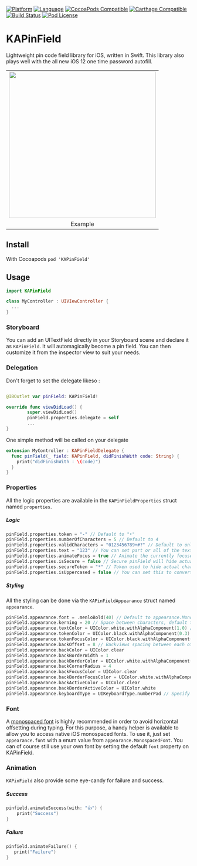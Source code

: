[![Platform](https://img.shields.io/cocoapods/p/KAPinField.svg?style=flat)](https://alamofire.github.io/KAPinField)
[![Language](https://img.shields.io/badge/swift-5.0-blue.svg)](http://swift.org)
[![CocoaPods Compatible](https://img.shields.io/cocoapods/v/KAPinField.svg)](https://img.shields.io/cocoapods/v/KAPinField.svg)
[![Carthage Compatible](https://img.shields.io/badge/Carthage-compatible-blue.svg?style=flat)](https://github.com/Carthage/Carthage)
[![Build Status](https://travis-ci.org/kirualex/KAPinField.svg?branch=master)](https://travis-ci.org/kirualex/KAPinField)
[![Pod License](http://img.shields.io/cocoapods/l/SDWebImage.svg?style=flat)](https://raw.githubusercontent.com/kirualex/SwiftyGif/master/LICENSE)

# KAPinField
Lightweight pin code field library for iOS, written in Swift.
This library also plays well with the all new iOS 12 one time password autofill.

<table>
  <tr>
    <td>
      <img src="https://github.com/kirualex/KAPinField/blob/4.0.0/preview1.gif"  width="400"  />
    </td>
  </tr>
  <tr>
  <td align=center>
      Example
    </td>
   </tr>
 </table>

## Install
With Cocoapods
`pod 'KAPinField'`

## Usage
```swift
import KAPinField

class MyController : UIVIewController {
  ...
}
```

### Storyboard
You can add an UITextField directly in your Storyboard scene and declare it as `KAPinField`. It will automagically become a pin field. You can then customize it from the inspector view to suit your needs.

### Delegation
Don't forget to set the delegate likeso :
```swift

@IBOutlet var pinField: KAPinField!

override func viewDidLoad() {
        super.viewDidLoad()
        pinField.properties.delegate = self
        ...
}
```

One simple method will be called on your delegate
```swift
extension MyController : KAPinFieldDelegate {
  func pinField(_ field: KAPinField, didFinishWith code: String) {
    print("didFinishWith : \(code)")
  }
}
```

### Properties
All the logic properties are available in the `KAPinFieldProperties` struct named `properties`.

##### Logic
```swift
pinField.properties.token = "-" // Default to "•"
pinField.properties.numberOfCharacters = 5 // Default to 4
pinField.properties.validCharacters = "0123456789+#?" // Default to only numbers, "0123456789"
pinField.properties.text = "123" // You can set part or all of the text
pinField.properties.animateFocus = true // Animate the currently focused token
pinField.properties.isSecure = false // Secure pinField will hide actual input
pinField.properties.secureToken = "*" // Token used to hide actual character input when using isSecure = true
pinField.properties.isUppercased = false // You can set this to convert input to uppercased.
```

##### Styling
All the styling can be done via the `KAPinFieldAppearance` struct named `appearance`.

```swift
pinField.appearance.font = .menloBold(40) // Default to appearance.MonospacedFont.menlo(40)
pinField.appearance.kerning = 20 // Space between characters, default to 16
pinField.appearance.textColor = UIColor.white.withAlphaComponent(1.0) // Default to nib color or black if initialized programmatically.
pinField.appearance.tokenColor = UIColor.black.withAlphaComponent(0.3) // token color, default to text color
pinField.appearance.tokenFocusColor = UIColor.black.withAlphaComponent(0.3)  // token focus color, default to token color
pinField.appearance.backOffset = 8 // Backviews spacing between each other
pinField.appearance.backColor = UIColor.clear
pinField.appearance.backBorderWidth = 1
pinField.appearance.backBorderColor = UIColor.white.withAlphaComponent(0.2)
pinField.appearance.backCornerRadius = 4
pinField.appearance.backFocusColor = UIColor.clear
pinField.appearance.backBorderFocusColor = UIColor.white.withAlphaComponent(0.8)
pinField.appearance.backActiveColor = UIColor.clear
pinField.appearance.backBorderActiveColor = UIColor.white
pinField.appearance.keyboardType = UIKeyboardType.numberPad // Specify keyboard type
```

### Font
A [monospaced font](https://en.wikipedia.org/wiki/Monospaced_font) is highly recommended in order to avoid horizontal offsetting during typing. For this purpose, a handy helper is available to allow you to access native iOS monospaced fonts.
To use it, just set `appearance.font` with a enum value from `appearance.MonospacedFont`.
You can of course still use your own font by setting the default `font` property on KAPinField.

### Animation
`KAPinField` also provide some eye-candy for failure and success.

##### Success
```swift
pinfield.animateSuccess(with: "👍") {
    print("Success")
}
```

##### Failure
```swift
pinfield.animateFailure() {
   print("Failure")
}
```
